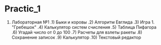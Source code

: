 # Practic_1
1) Лабораторная №1 
  .1) Быки и коровы
  .2) Алгоритм Евглида
  .3) Игра 1. "Гребешок"
  .4) Калькулятор систем счисления
  .5) Таблица Пифагора
  .6) Угадай число от 0 до 100
  .7) Расчеты для взлеты ракеты
  .8) Сохранение записок
  .9) Калькулятор
  .10) Текстовый редактор
  
